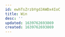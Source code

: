 ```yaml
---
id: ewhTsZrzbYgdJAWDx4IoC
title: Win
desc: ''
updated: 1639762693869
created: 1639762693869
---
```


